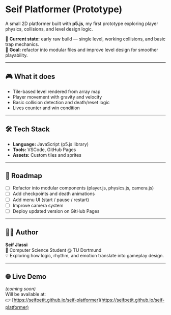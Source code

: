 # Seif Platformer (Prototype)

A small 2D platformer built with **p5.js**, my first prototype exploring player physics, collisions, and level design logic.

🧩 **Current state:** early raw build — single level, working collisions, and basic trap mechanics.  
🎯 **Goal:** refactor into modular files and improve level design for smoother playability.

---

## 🎮 What it does
- Tile-based level rendered from array map  
- Player movement with gravity and velocity  
- Basic collision detection and death/reset logic  
- Lives counter and win condition  

---

## 🛠️ Tech Stack
- **Language:** JavaScript (p5.js library)
- **Tools:** VSCode, GitHub Pages
- **Assets:** Custom tiles and sprites

---

## 🚧 Roadmap
- [ ] Refactor into modular components (player.js, physics.js, camera.js)
- [ ] Add checkpoints and death animations
- [ ] Add menu UI (start / pause / restart)
- [ ] Improve camera system
- [ ] Deploy updated version on GitHub Pages

---

## 👨‍💻 Author
**Seif Jlassi**  
📍 Computer Science Student @ TU Dortmund  
💡 Exploring how logic, rhythm, and emotion translate into gameplay design.  

---

## 🌐 Live Demo
*(coming soon)*  
Will be available at:  
👉 [https://seifpetit.github.io/seif-platformer](https://seifpetit.github.io/seif-platformer)
